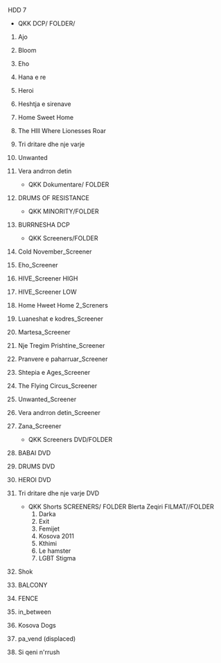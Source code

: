 HDD 7

- QKK DCP/ FOLDER/
1. Ajo
2. Bloom
3. Eho
4. Hana e re
5. Heroi
6. Heshtja e sirenave
7. Home Sweet Home
8. The HIll Where Lionesses Roar
9. Tri dritare dhe nje varje
10. Unwanted
11. Vera andrron detin


	- QKK Dokumentare/ FOLDER
1. DRUMS OF RESISTANCE

	- QKK MINORITY/FOLDER
1. BURRNESHA DCP 

   	- QKK Screeners/FOLDER
2.	Cold November_Screener
3.	Eho_Screener
4.	HIVE_Screener HIGH
5.	HIVE_Screener LOW
6.	Home Hweet Home 2_Screners
7.	Luaneshat e kodres_Screener
8.	Martesa_Screener
9.	Nje Tregim Prishtine_Screener
10.	Pranvere e paharruar_Screener
11.	Shtepia e Ages_Screener
12.	The Flying Circus_Screener
13.	Unwanted_Screener
14.	Vera andrron detin_Screener
15.	Zana_Screener

	- QKK Screeners DVD/FOLDER
1.	BABAI DVD
2.	DRUMS DVD
3.	HEROI DVD
4.	Tri dritare dhe nje varje DVD

	- QKK Shorts SCREENERS/ FOLDER
   		Blerta Zeqiri FILMAT//FOLDER
   		1. Darka
		2. Exit
		3. Femijet
		4. Kosova 2011
		5. Kthimi
		6. Le hamster
		7. LGBT Stigma
   
3.	Shok
4.	BALCONY
5.	FENCE
6.	in_between
7.	Kosova Dogs
8.	pa_vend (displaced)
9.	Si qeni n'rrush


